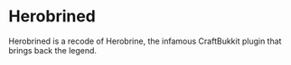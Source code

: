 Herobrined
====================
Herobrined is a recode of Herobrine, the infamous CraftBukkit plugin that brings back the legend.